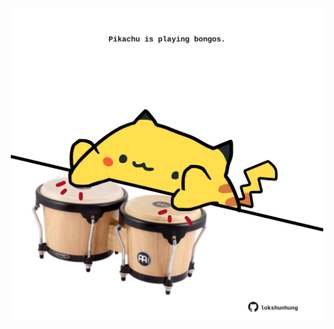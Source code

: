 <!-- built at 10/05/2024, 18:00:36 UTC -->
<p align="center">
  <img width="500" height="500" src="./ReadmeImage.svg">
</p>
